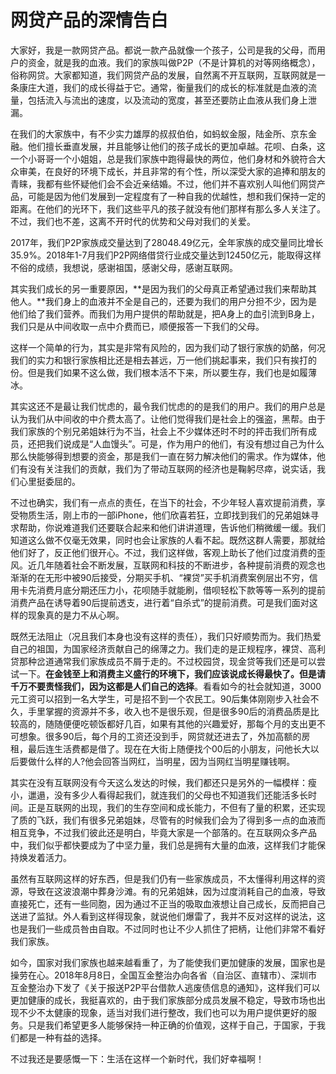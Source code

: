 # 网贷产品的深情告白

大家好，我是一款网贷产品。都说一款产品就像一个孩子，公司是我的父母，而用户的资金，就是我的血液。我们的家族叫做P2P（不是计算机的对等网络概念），俗称网贷。大家都知道，我们网贷产品的发展，自然离不开互联网，互联网就是一条康庄大道，我们的成长得益于它。通常，衡量我们的成长的标准就是血液的流量，包括流入与流出的速度，以及流动的宽度，甚至还要防止血液从我们身上泄漏。

在我们的大家族中，有不少实力雄厚的叔叔伯伯，如蚂蚁金服，陆金所、京东金融。他们擅长垂直发展，并且能够让他们的孩子成长的更加卓越。花呗、白条，这一个小哥哥一个小姐姐，总是我们家族中跑得最快的两位，他们身材和外貌符合大众审美，在良好的环境下成长，并且非常的有个性，所以深受大家的追捧和朋友的青睐，我都有些怀疑他们会不会近亲结婚。不过，他们并不喜欢别人叫他们网贷产品，可能是因为他们发展到一定程度有了一种自我的优越性，想和我们保持一定的距离。在他们的光环下，我们这些平凡的孩子就没有他们那样有那么多人关注了。不过，我们也不差，这离不开时代的优势和父母对我们的关爱。

2017年，我们P2P家族成交量达到了28048.49亿元，全年家族的成交量同比增长35.9%。2018年1-7月我们P2P网络借贷行业成交量达到12450亿元，能取得这样不俗的成绩，我想说，感谢祖国，感谢父母，感谢互联网。

其实我们成长的另一重要原因，**是因为我们的父母真正希望通过我们来帮助其他人。**我们身上的血液并不全是自己的，还要为我们的用户分担不少，因为是他们给了我们营养。而我们为用户提供的帮助就是，把A身上的血引流到B身上，我们只是从中间收取一点中介费而已，顺便报答一下我们的父母。

这样一个简单的行为，其实是非常有风险的，因为我们动了银行家族的奶酪，何况我们的实力和银行家族相比还是相去甚远，万一他们挑起事来，我们只有挨打的份。但是我们如果不这么做，我们根本活不下来，所以要生存，我们也是如履薄冰。

其实这还不是最让我们忧虑的，最令我们忧虑的的是我们的用户。我们的用户总是认为我们从中间收的中介费太高了。让他们觉得我们是社会上的强盗，黑帮。由于我们家族的个别兄弟姐妹行为不当，社会上不少媒体还时不时的抨击我们所有成员，还把我们说成是“人血馒头”。可是，作为用户的他们，有没有想过自己为什么那么快能够得到想要的资金，那是我们一直在努力解决他们的需求。作为媒体，他们有没有关注我们的贡献，我们为了带动互联网的经济也是鞠躬尽瘁，说实话，我们心里挺委屈的。

不过也确实，我们有一点点的责任，在当下的社会，不少年轻人喜欢提前消费，享受物质生活，刚上市的一部iPhone，他们欣喜若狂，立即找到我们的兄弟姐妹寻求帮助，你说难道我们还要联合起来和他们讲讲道理，告诉他们稍微缓一缓。我们知道这么做不仅毫无效果，同时也会让家族的人看不起。既然这群人需要，那就给他们好了，反正他们很开心。不过，我们这样做，客观上助长了他们过度消费的歪风。近几年随着社会不断发展，互联网和科技的不断进步，各种提前消费的观念也渐渐的在无形中被90后接受，分期买手机、“裸贷”买手机消费案例层出不穷，信用卡先消费月底分期还压力小，花呗随手就能刷，借呗轻松下款等等一系列的提前消费产品在诱导着90后提前透支，进行着“自杀式”的提前消费。可是我们面对这样的现象真的是力不从心啊。

既然无法阻止（况且我们本身也没有这样的责任），我们只好顺势而为。我们热爱自己的祖国，为国家经济贡献自己的绵薄之力。我们走的是正规程序，裸贷、高利贷那种岔道通常我们家族成员不屑于走的。不过校园贷，现金贷等我们还是可以尝试一下。**在金钱至上和消费主义盛行的环境下，我们应该说成长得最快了。但是请千万不要责怪我们，因为这都是人们自己的选择**。看看如今的社会就知道，3000元工资可以招到一名大学生，可是招不到一个农民工。90后集体刚刚步入社会不久，手里掌握的资源并不多，收入也不是很乐观，但是很多90后的消费品质是比较高的，随随便便吃顿饭都好几百，如果有其他的兴趣爱好，那每个月的支出更不可想象。很多90后，每个月的工资还没到手，网贷就还进去了，外加高额的房租，最后连生活费都是借了。现在在大街上随便找个00后的小朋友，问他长大以后要做什么样的人?他会回答当网红，当明星，因为当网红当明星赚钱啊。

其实在没有互联网没有今天这么发达的时候，我们都还只是另外的一幅模样：瘦小，邋遢，没有多少人看得起我们，就连我们的父母也不知道我们还能活多长时间。正是互联网的出现，我们的生存空间和成长能力，不但有了量的积累，还实现了质的飞跃，我们有很多兄弟姐妹，尽管有的时候我们会为了得到多一点的血液而相互竞争，不过我们彼此还是明白，毕竟大家是一个部落的。在互联网众多产品中，我们似乎都快要成为了中坚力量，我们总是拥有大量的血液，这样我们才能保持焕发着活力。

虽然有互联网这样的好东西，但是我们仍有一些家族成员，不太懂得利用这样的资源，导致在这波浪潮中葬身沙滩。有的兄弟姐妹，因为过度消耗自己的血液，导致直接死亡，还有一些同胞，因为通过不正当的吸取血液想让自己成长，反而把自己送进了监狱。外人看到这样得现象，就说他们爆雷了，我并不反对这样的说法，这也是我们一些成员咎由自取。不过同时也让不少人抓住了把柄，让他们非常不看好我们家族。

如今，国家对我们家族也越来越看重了，为了能使我们更加健康的发展，国家也是操劳在心。2018年8月8日，全国互金整治办向各省（自治区、直辖市）、深圳市互金整治办下发了《关于报送P2P平台借款人逃废债信息的通知》，这样我们可以更加健康的成长，我挺喜欢的，由于我们家族部分成员发展不稳定，导致市场也出现不少不太健康的现象，适当对我们进行整改，我们也可以为用户提供更好的服务。只是我们希望更多人能够保持一种正确的价值观，这样于自己，于国家，于我们都是一种有益的选择。

不过我还是要感慨一下：生活在这样一个新时代，我们好幸福啊！